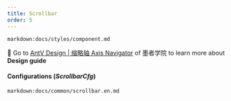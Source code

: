 ```yaml
---
title: Scrollbar
order: 5
---
```


`markdown:docs/styles/component.md`

🎨  Go to [AntV Design | 缩略轴 Axis Navigator](https://www.yuque.com/mo-college/vis-design/gs5ow9) of 墨者学院 to learn more about **Design guide**

#### Configurations (_ScrollbarCfg_)

`markdown:docs/common/scrollbar.en.md`